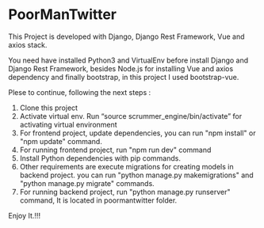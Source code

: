 # PoorManTwitter

This Project is developed with Django, Django Rest Framework, Vue and axios stack.

You need have installed Python3 and VirtualEnv before install Django and Django Rest Framework, besides Node.js for installing Vue and axios dependency and finally bootstrap, in this project I used bootstrap-vue.

Plese to continue, following the next steps :

1. Clone this project
2. Activate virtual env. Run “source scrummer_engine/bin/activate” for activating virtual environment
3. For frontend project, update dependencies, you can run "npm install" or "npm update" command.
4. For running frontend project, run "npm run dev" command
5. Install Python dependencies with pip commands.
6. Other requirements are execute migrations for creating models in backend project. you can run "python manage.py makemigrations" and "python manage.py migrate" commands.
7. For running backend project, run "python manage.py runserver" command, It is located in poormantwitter folder.


Enjoy It.!!!
